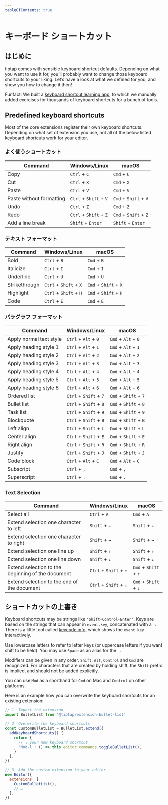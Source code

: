 ```yaml
---
tableOfContents: true
---
```


# キーボード ショートカット

## はじめに

tiptap comes with sensible keyboard shortcut defaults. Depending on what you want to use it for, you’ll probably want to change those keyboard shortcuts to your liking. Let’s have a look at what we defined for you, and show you how to change it then!

Funfact: We built a [keyboard shortcut learning app](https://mouseless.app), to which we manually added exercises for thousands of keyboard shortcuts for a bunch of tools.

## Predefined keyboard shortcuts

Most of the core extensions register their own keyboard shortcuts. Depending on what set of extension you use, not all of the below listed keyboard shortcuts work for your editor.

### よく使うショートカット

| Command                   | Windows/Linux                   | macOS                       |
| ------------------------ | ------------------------------- | --------------------------- |
| Copy                     | `Ctrl` + `C`              | `Cmd` + `C`              |
| Cut                      | `Ctrl` + `X`              | `Cmd` + `X`              |
| Paste                    | `Ctrl` + `V`              | `Cmd` + `V`              |
| Paste without formatting | `Ctrl` + `Shift` + `V` | `Cmd` + `Shift` + `V` |
| Undo                     | `Ctrl` + `Z`              | `Cmd` + `Z`              |
| Redo                     | `Ctrl` + `Shift` + `Z` | `Cmd` + `Shift` + `Z` |
| Add a line break         | `Shift` + `Enter`            | `Shift` + `Enter`        |

### テキスト フォーマット

| Command        | Windows/Linux                   | macOS                       |
| ------------- | ------------------------------- | --------------------------- |
| Bold          | `Ctrl` + `B`              | `Cmd` + `B`              |
| Italicize     | `Ctrl` + `I`              | `Cmd` + `I`              |
| Underline     | `Ctrl` + `U`              | `Cmd` + `U`              |
| Strikethrough | `Ctrl` + `Shift` + `X` | `Cmd` + `Shift` + `X` |
| Highlight     | `Ctrl` + `Shift` + `H` | `Cmd` + `Shift` + `H` |
| Code          | `Ctrl` + `E`              | `Cmd` + `E`              |

### パラグラフ フォーマット

| Command                  | Windows/Linux                   | macOS                       |
| ----------------------- | ------------------------------- | --------------------------- |
| Apply normal text style | `Ctrl` + `Alt` + `0`   | `Cmd` + `Alt` + `0`   |
| Apply heading style 1   | `Ctrl` + `Alt` + `1`   | `Cmd` + `Alt` + `1`   |
| Apply heading style 2   | `Ctrl` + `Alt` + `2`   | `Cmd` + `Alt` + `2`   |
| Apply heading style 3   | `Ctrl` + `Alt` + `3`   | `Cmd` + `Alt` + `3`   |
| Apply heading style 4   | `Ctrl` + `Alt` + `4`   | `Cmd` + `Alt` + `4`   |
| Apply heading style 5   | `Ctrl` + `Alt` + `5`   | `Cmd` + `Alt` + `5`   |
| Apply heading style 6   | `Ctrl` + `Alt` + `6`   | `Cmd` + `Alt` + `6`   |
| Ordered list            | `Ctrl` + `Shift` + `7` | `Cmd` + `Shift` + `7` |
| Bullet list             | `Ctrl` + `Shift` + `8` | `Cmd` + `Shift` + `8` |
| Task list               | `Ctrl` + `Shift` + `9` | `Cmd` + `Shift` + `9` |
| Blockquote              | `Ctrl` + `Shift` + `B` | `Cmd` + `Shift` + `B` |
| Left align              | `Ctrl` + `Shift` + `L` | `Cmd` + `Shift` + `L` |
| Center align            | `Ctrl` + `Shift` + `E` | `Cmd` + `Shift` + `E` |
| Right align             | `Ctrl` + `Shift` + `R` | `Cmd` + `Shift` + `R` |
| Justify                 | `Ctrl` + `Shift` + `J` | `Cmd` + `Shift` + `J` |
| Code block              | `Ctrl` + `Alt` + `C`   | `Cmd` + `Alt` + `C`   |
| Subscript               | `Ctrl` + `,`              | `Cmd` + `,`              |
| Superscript             | `Ctrl` + `.`              | `Cmd` + `.`              |

<!--| Toggle task| `Ctrl` + `Enter` | `Cmd` + `Enter` | -->

### Text Selection

| Command                                            | Windows/Linux                   | macOS                       |
| ------------------------------------------------- | ------------------------------- | --------------------------- |
| Select all                                        | `Ctrl` + `A`              | `Cmd` + `A`              |
| Extend selection one character to left            | `Shift` + `←`                | `Shift` + `←`            |
| Extend selection one character to right           | `Shift` + `→`                | `Shift` + `→`            |
| Extend selection one line up                      | `Shift` + `↑`                | `Shift` + `↑`            |
| Extend selection one line down                    | `Shift` + `↓`                | `Shift` + `↓`            |
| Extend selection to the beginning of the document | `Ctrl` + `Shift` + `↑` | `Cmd` + `Shift` + `↑` |
| Extend selection to the end of the document       | `Ctrl` + `Shift` + `↓` | `Cmd` + `Shift` + `↓` |

## ショートカットの上書き

Keyboard shortcuts may be strings like `'Shift-Control-Enter'`. Keys are based on the strings that can appear in `event.key`, concatenated with a `-`. There is a little tool called [keycode.info](https://keycode.info/), which shows the `event.key` interactively.

Use lowercase letters to refer to letter keys (or uppercase letters if you want shift to be held). You may use `Space` as an alias for the <code>&nbsp;</code>.

Modifiers can be given in any order. `Shift`, `Alt`, `Control` and `Cmd` are recognized. For characters that are created by holding shift, the `Shift` prefix is implied, and should not be added explicitly.

You can use `Mod` as a shorthand for `Cmd` on Mac and `Control` on other platforms.

Here is an example how you can overwrite the keyboard shortcuts for an existing extension:

```js
// 1. Import the extension
import BulletList from '@tiptap/extension-bullet-list'

// 2. Overwrite the keyboard shortcuts
const CustomBulletList = BulletList.extend({
  addKeyboardShortcuts() {
    return {
      // ↓ your new keyboard shortcut
      'Mod-l': () => this.editor.commands.toggleBulletList(),
    }
  },
})

// 3. Add the custom extension to your editor
new Editor({
  extensions: [
    CustomBulletList(),
    // …
  ],
})
```
